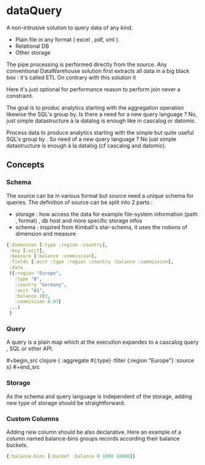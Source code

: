 # dataQuery

A non-intrusive solution to query data of any kind.

  - Plain file in any format ( excel , pdf, xml ).
  - Relational DB
  - Other storage

The pipe processing is performed directly from the source.
Any conventional DataWarehouse solution first extracts all data in a big black box : it's called ETL
On contrary with this solution it

Here it's just optional for performance reason to perform join never a constraint.

The goal is to produc analytics starting with the aggregation operation likewise the SQL's group by.
Is there a need for a new query language ?
No, just simple datastructure à la datalog is enough like in cascalog or datomic.

Process data to produce analytics starting with the simple but quite useful SQL's group by .
So need of a new query language ? No just simple datastructure is enough à la datalog (cf cascalog and datomic).

## Concepts

### Schema

The source can be in various format but source need a unique schema for queries.
The definition of source can be split into 2 parts :
  - storage : how access the data for example file-system information (path , format) , db host and more specific storage infos
  - schema : inspired from Kimball's star-schema, it uses the notions of dimension and measure

```clojure
{:dimension [:type :region :country],
 :key [:acct],
 :measure [:balance :commission],
 :fields [:acct :type :region :country :balance :commission],
 :data
 ({:region "Europe",
   :type "B",
   :country "Germany",
   :acct "A1",
   :balance 203,
   :commission 8.97}
 ...)
 }
```

### Query

A query is a plain map which at the execution expandes to a cascalog query , SQL or other API.

#+begin_src clojure
{ :aggregate #{:type} :filter {:region "Europe"} :source s}
#+end_src

### Storage

As the schema and query language is independent of the storage,
adding new type of storage should be straightforward.

### Custom Columns
Adding new column should be also declarative.
Here an example of a column named balance-bins groups records according their balance buckets.

```clojure
{:balance-bins [:bucket :balance 0 1000 10000]}
```

